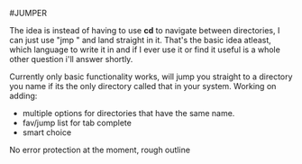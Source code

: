 #JUMPER

The idea is instead of having to use **cd** to navigate between directories, I 
can just use "jmp <directory name>" and land straight in it. That's the basic 
idea atleast, which language to write it in and if I ever use it or find it useful
is a whole other question i'll answer shortly.

Currently only basic functionality works, will jump you straight to a
directory you name if its the only directory called that in your system.
Working on adding:
- multiple options for directories that have the same name.
- fav/jump list for tab complete 
- smart choice

No error protection at the moment, rough outline
